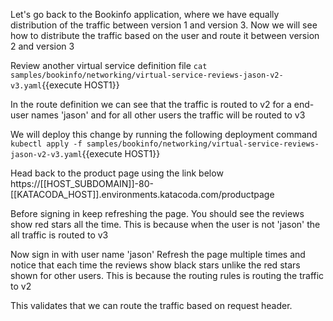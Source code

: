 

Let's go back to the Bookinfo application, where we have equally distribution of the traffic
 between version 1 and version 3. Now we will see how to distribute the traffic based on the user
  and route it between version 2 and version 3 
 
Review another virtual service definition file
`cat samples/bookinfo/networking/virtual-service-reviews-jason-v2-v3.yaml`{{execute HOST1}}

In the route definition we can see that the traffic is routed to  v2 for a end-user names 'jason' 
and for all other users the traffic will be routed to v3

We will deploy this change by running the following deployment command
 `kubectl apply -f samples/bookinfo/networking/virtual-service-reviews-jason-v2-v3.yaml`{{execute HOST1}}

Head back to the product page using the link below
https://[[HOST_SUBDOMAIN]]-80-[[KATACODA_HOST]].environments.katacoda.com/productpage

Before signing in keep refreshing the page. You should see the reviews show red stars all the time. 
This is because when the user is not 'jason' the all traffic is routed to v3 

Now sign in with user name 'jason'
Refresh the page multiple times and notice that each time the reviews show black stars unlike the 
red stars shown for other users. This is because the routing rules is routing the traffic to v2

This validates that we can route the traffic based on request header.

